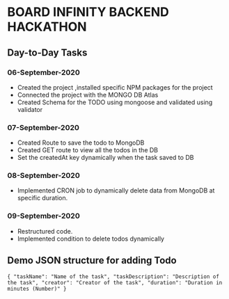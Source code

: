 # BOARD INFINITY BACKEND HACKATHON

## Day-to-Day Tasks

### 06-September-2020

- Created the project ,installed specific NPM packages for the project
- Connected the project with the MONGO DB Atlas
- Created Schema for the TODO using mongoose and validated using validator

### 07-September-2020

- Created Route to save the todo to MongoDB
- Created GET route to view all the todos in the DB
- Set the createdAt key dynamically when the task saved to DB

### 08-September-2020

- Implemented CRON job to dynamically delete data from MongoDB at specific duration.

### 09-September-2020

- Restructured code.
- Implemented condition to delete todos dynamically

## Demo JSON structure for adding Todo

`{ "taskName": "Name of the task", "taskDescription": "Description of the task", "creator": "Creator of the task", "duration": "Duration in minutes (Number)" }`
